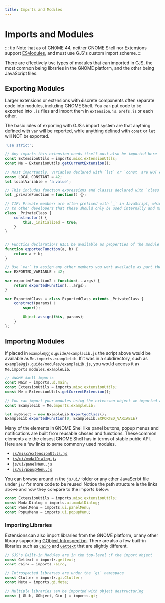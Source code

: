 ```yaml
---
title: Imports and Modules
---
```


# Imports and Modules

::: tip
Note that as of GNOME 44, neither GNOME Shell nor Extensions support
[ESModules][esmodules], and must use GJS's custom import scheme.
:::

There are effectively two types of modules that can imported in GJS, the most
common being libraries in the GNOME platform, and the other being JavaScript
files.

## Exporting Modules

Larger extensions or extensions with discrete components often separate code
into modules, including GNOME Shell. You can put code to be exported into `.js`
files and import them in `extension.js`, `prefs.js` or each other.

The basic rules of exporting with GJS's import system are that anything defined
with `var` will be exported, while anything defined with `const` or `let` will
NOT be exported.

```js
'use strict';

// Any imports this extension needs itself must also be imported here
const ExtensionUtils = imports.misc.extensionUtils;
const Me = ExtensionUtils.getCurrentExtension();

// Most importantly, variables declared with `let` or `const` are NOT exported
const LOCAL_CONSTANT = 42;
let localVariable = 'a value';

// This includes function expressions and classes declared with `class`
let _privateFunction = function() {};

// TIP: Private members are often prefixed with `_` in JavaScript, which is clue
// to other developers that these should only be used internally and may change
class _PrivateClass {
    constructor() {
        this._initialized = true;
    }
}


// Function declarations WILL be available as properties of the module
function exportedFunction(a, b) {
    return a + b;
}

// Use `var` to assign any other members you want available as part the module
var EXPORTED_VARIABLE = 42;

var exportedFunction2 = function(...args) {
    return exportedFunction(...args);
}

var ExportedClass = class ExportedClass extends _PrivateClass {
    construct(params) {
        super();

        Object.assign(this, params);
    }
};
```

## Importing Modules

If placed in `example@gjs.guide/exampleLib.js` the script above would be
available as `Me.imports.exampleLib`. If it was in a subdirectory, such as
`example@gjs.guide/modules/exampleLib.js`, you would access it as
`Me.imports.modules.exampleLib`.

```js
// GNOME Shell imports
const Main = imports.ui.main;
const ExtensionUtils = imports.misc.extensionUtils;
const Me = ExtensionUtils.getCurrentExtension();

// You can import your modules using the extension object we imported as `Me`.
const ExampleLib = Me.imports.exampleLib;

let myObject = new ExampleLib.ExportedClass();
ExampleLib.exportedFunction(0, ExampleLib.EXPORTED_VARIABLE);
```

Many of the elements in GNOME Shell like panel buttons, popup menus and
notifications are built from reusable classes and functions. These common
elements are the closest GNOME Shell has in terms of stable public API. Here are
a few links to some commonly used modules.

* [`js/misc/extensionUtils.js`][extension-utils]
* [`js/ui/modalDialog.js`][modal-dialog]
* [`js/ui/panelMenu.js`][panel-menu]
* [`js/ui/popupMenu.js`][popup-menu]

You can browse around in the `js/ui/` folder or any other JavaScript file under
`js/` for more code to be reused. Notice the path structure in the links above
and how they compare to the imports below:

```js
const ExtensionUtils = imports.misc.extensionUtils;
const ModalDialog = imports.ui.modalDialog;
const PanelMenu = imports.ui.panelMenu;
const PopupMenu = imports.ui.popupMenu;
```

### Importing Libraries

Extensions can also import libraries from the GNOME platform, or any other
library supporting [GObject Introspection][gobject-introspection]. There are
also a few built-in libraries such as [`Cairo`][cairo] and [`Gettext`][gettext]
that are slightly different.

```js
// GJS's Built-in Modules are in the top-level of the import object
const Gettext = imports.gettext;
const Cairo = imports.cairo;

// Introspected libraries are under the `gi` namespace
const Clutter = imports.gi.Clutter;
const Meta = imports.gi.Meta;

// Multiple libraries can be imported with object destructuring
const { GLib, GObject, Gio } = imports.gi;
```


[extension-utils]: https://gitlab.gnome.org/GNOME/gnome-shell/blob/main/js/misc/extensionUtils.js
[modal-dialog]: https://gitlab.gnome.org/GNOME/gnome-shell/blob/main/js/ui/modalDialog.js
[panel-menu]: https://gitlab.gnome.org/GNOME/gnome-shell/blob/main/js/ui/panelMenu.js
[popup-menu]: https://gitlab.gnome.org/GNOME/gnome-shell/blob/main/js/ui/popupMenu.js
[gobject-introspection]: https://gi.readthedocs.io/en/latest/index.html
[cairo]: https://gjs-docs.gnome.org/gjs/cairo.md
[gettext]: https://gjs-docs.gnome.org/gjs/gettext.md
[esmodules]: https://gjs-docs.gnome.org/gjs/esmodules.md
